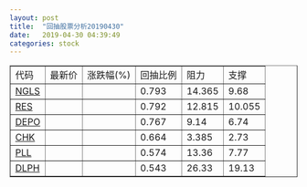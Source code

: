 ```yaml
---
layout: post
title:  "回抽股票分析20190430"
date:   2019-04-30 04:39:49
categories: stock
---
```

<script type="text/javascript">
var stockList = []
stockList.push('gb_ngls');
stockList.push('gb_res');
stockList.push('gb_depo');
stockList.push('gb_chk');
stockList.push('gb_pll');
stockList.push('gb_dlph');
</script>
<table border="1">
 <tr>
 <td>代码</td>
 <td>最新价</td>
 <td>涨跌幅(%)</td>
 <td>回抽比例</td>
 <td>阻力</td>
 <td>支撑</td>
</tr>
  <tr id="ngls">
  <td><a href="http://stock.finance.sina.com.cn/usstock/quotes/NGLS.html" target="_blank">NGLS</a></td><td></td><td></td><td>0.793</td><td>14.365</td><td>9.68</td></tr>
  <tr id="res">
  <td><a href="http://stock.finance.sina.com.cn/usstock/quotes/RES.html" target="_blank">RES</a></td><td></td><td></td><td>0.792</td><td>12.815</td><td>10.055</td></tr>
  <tr id="depo">
  <td><a href="http://stock.finance.sina.com.cn/usstock/quotes/DEPO.html" target="_blank">DEPO</a></td><td></td><td></td><td>0.767</td><td>9.14</td><td>6.74</td></tr>
  <tr id="chk">
  <td><a href="http://stock.finance.sina.com.cn/usstock/quotes/CHK.html" target="_blank">CHK</a></td><td></td><td></td><td>0.664</td><td>3.385</td><td>2.73</td></tr>
  <tr id="pll">
  <td><a href="http://stock.finance.sina.com.cn/usstock/quotes/PLL.html" target="_blank">PLL</a></td><td></td><td></td><td>0.574</td><td>13.36</td><td>7.77</td></tr>
  <tr id="dlph">
  <td><a href="http://stock.finance.sina.com.cn/usstock/quotes/DLPH.html" target="_blank">DLPH</a></td><td></td><td></td><td>0.543</td><td>26.33</td><td>19.13</td></tr>
</table>
